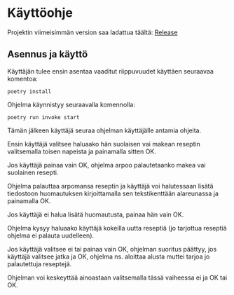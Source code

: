 # Käyttöohje
Projektin viimeisimmän version saa ladattua täältä: [Release]()

## Asennus ja käyttö
Käyttäjän tulee ensin asentaa vaaditut riippuvuudet käyttäen seuraavaa komentoa:

	poetry install

Ohjelma käynnistyy seuraavalla komennolla:

	poetry run invoke start


Tämän jälkeen käyttäjä seuraa ohjelman käyttäjälle antamia ohjeita.


Ensin käyttäjä valitsee haluaako hän suolaisen vai makean reseptin valitsemalla toisen napeista ja painamalla sitten OK.

Jos käyttäjä painaa vain OK, ohjelma arpoo palautetaanko makea vai suolainen resepti.

Ohjelma palauttaa arpomansa reseptin ja käyttäjä voi halutessaan lisätä tiedostoon huomautuksen kirjoittamalla sen tekstikenttään alareunassa ja painamalla OK.

Jos käyttäjä ei halua lisätä huomautusta, painaa hän vain OK.

Ohjelma kysyy haluaako käyttäjä kokeilla uutta reseptiä (jo tarjottua reseptiä ohjelma ei palauta uudelleen).

Jos käyttäjä valitsee ei tai painaa vain OK, ohjelman suoritus päättyy, jos käyttäjä valitsee jatka ja OK, ohjelma ns. aloittaa alusta muttei tarjoa jo palautettuja reseptejä.

Ohjelman voi keskeyttää ainoastaan valitsemalla tässä vaiheessa ei ja OK tai OK.
